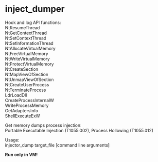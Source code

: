 # inject_dumper
Hook and log API functions:  
NtResumeThread  
NtGetContextThread  
NtSetContextThread  
NtSetInformationThread  
NtAllocateVirtualMemory  
NtFreeVirtualMemory  
NtWriteVirtualMemory  
NtProtectVirtualMemory  
NtCreateSection  
NtMapViewOfSection  
NtUnmapViewOfSection  
NtCreateUserProcess  
NtTerminateProcess  
LdrLoadDll  
CreateProcessInternalW  
WriteProcessMemory  
GetAdaptersInfo  
ShellExecuteExW  
  
Get memory dumps process injection:  
Portable Executable Injection (T1055.002), Process Hollowing (T1055.012)  

Usage:  
injector_dump target_file \[command line arguments\]

**Run only in VM!**  
